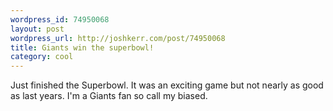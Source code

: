 ```yaml
--- 
wordpress_id: 74950068
layout: post
wordpress_url: http://joshkerr.com/post/74950068
title: Giants win the superbowl!
category: cool
---
```

<p>Just finished the Superbowl.  It was an exciting game but not nearly as good as last years.  I'm a Giants fan so call my biased.</p>
